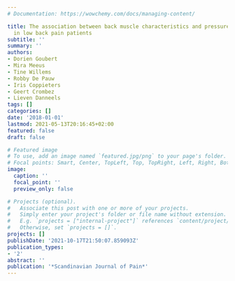 ```yaml
---
# Documentation: https://wowchemy.com/docs/managing-content/

title: The association between back muscle characteristics and pressure pain sensitivity
  in low back pain patients
subtitle: ''
summary: ''
authors:
- Dorien Goubert
- Mira Meeus
- Tine Willems
- Robby De Pauw
- Iris Coppieters
- Geert Crombez
- Lieven Danneels
tags: []
categories: []
date: '2018-01-01'
lastmod: 2021-05-13T20:16:45+02:00
featured: false
draft: false

# Featured image
# To use, add an image named `featured.jpg/png` to your page's folder.
# Focal points: Smart, Center, TopLeft, Top, TopRight, Left, Right, BottomLeft, Bottom, BottomRight.
image:
  caption: ''
  focal_point: ''
  preview_only: false

# Projects (optional).
#   Associate this post with one or more of your projects.
#   Simply enter your project's folder or file name without extension.
#   E.g. `projects = ["internal-project"]` references `content/project/deep-learning/index.md`.
#   Otherwise, set `projects = []`.
projects: []
publishDate: '2021-10-17T21:50:07.859093Z'
publication_types:
- '2'
abstract: ''
publication: '*Scandinavian Journal of Pain*'
---
```

